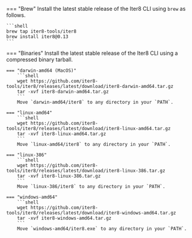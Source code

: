 === "Brew"
    Install the latest stable release of the Iter8 CLI using `brew` as follows.

    ```shell
    brew tap iter8-tools/iter8
    brew install iter8@0.13
    ```
    
=== "Binaries"
    Install the latest stable release of the Iter8 CLI using a compressed binary tarball.

    === "darwin-amd64 (MacOS)"
        ```shell
        wget https://github.com/iter8-tools/iter8/releases/latest/download/iter8-darwin-amd64.tar.gz
        tar -xvf iter8-darwin-amd64.tar.gz
        ```
        Move `darwin-amd64/iter8` to any directory in your `PATH`.

    === "linux-amd64"
        ```shell
        wget https://github.com/iter8-tools/iter8/releases/latest/download/iter8-linux-amd64.tar.gz
        tar -xvf iter8-linux-amd64.tar.gz
        ```
        Move `linux-amd64/iter8` to any directory in your `PATH`.

    === "linux-386"
        ```shell
        wget https://github.com/iter8-tools/iter8/releases/latest/download/iter8-linux-386.tar.gz
        tar -xvf iter8-linux-386.tar.gz
        ```
        Move `linux-386/iter8` to any directory in your `PATH`.

    === "windows-amd64"
        ```shell
        wget https://github.com/iter8-tools/iter8/releases/latest/download/iter8-windows-amd64.tar.gz
        tar -xvf iter8-windows-amd64.tar.gz
        ```
        Move `windows-amd64/iter8.exe` to any directory in your `PATH`.
